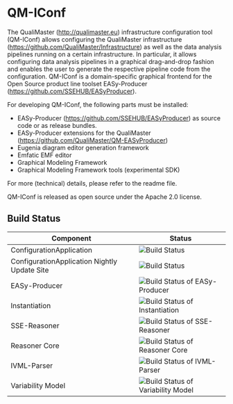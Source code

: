# QM-IConf
The QualiMaster (http://qualimaster.eu) infrastructure configuration tool (QM-IConf) allows configuring the QualiMaster infrastructure (https://github.com/QualiMaster/Infrastructure) as 
well as the data analysis pipelines running on a certain infrastructure. In particular, it allows configuring data analysis pipelines in a graphical drag-and-drop fashion and enables
the user to generate the respective pipeline code from the configuration. QM-IConf is a domain-specific graphical frontend for the Open Source product 
line toolset EASy-Producer (https://github.com/SSEHUB/EASyProducer).

For developing QM-IConf, the following parts must be installed:
  - EASy-Producer (https://github.com/SSEHUB/EASyProducer) as source code or as release bundles.
  - EASy-Producer extensions for the QualiMaster (https://github.com/QualiMaster/QM-EASyProducer)
  - Eugenia diagram editor generation framework
  - Emfatic EMF editor
  - Graphical Modeling Framework
  - Graphical Modeling Framework tools (experimental SDK)
  
For more (technical) details, please refer to the readme file.

QM-IConf is released as open source under the Apache 2.0 license.

Build Status
------------------
| Component | Status |
|---|---|
| ConfigurationApplication | ![Build Status](http://jenkins.sse.uni-hildesheim.de/buildStatus/icon?job=ConfigurationApplication) |
| ConfigurationApplication Nightly Update Site | ![Build Status](http://jenkins.sse.uni-hildesheim.de/buildStatus/icon?job=ConfigurationApplication.Nightly) |
| EASy-Producer | ![Build Status of EASy-Producer](http://jenkins.sse.uni-hildesheim.de/buildStatus/icon?job=EASy-Producer) |
| Instantiation | ![Build Status of Instantiation](http://jenkins.sse.uni-hildesheim.de/buildStatus/icon?job=Instantiation) |
| SSE-Reasoner | ![Build Status of SSE-Reasoner](http://jenkins.sse.uni-hildesheim.de/buildStatus/icon?job=SSEreasoner) |
| Reasoner Core | ![Build Status of Reasoner Core](http://jenkins.sse.uni-hildesheim.de/buildStatus/icon?job=ReasonerCore) |
| IVML-Parser | ![Build Status of IVML-Parser](http://jenkins.sse.uni-hildesheim.de/buildStatus/icon?job=IVML) |
| Variability Model | ![Build Status of Variability Model](http://jenkins.sse.uni-hildesheim.de/buildStatus/icon?job=VarModel) |
